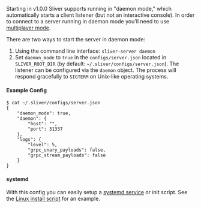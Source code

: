 Starting in v1.0.0 Sliver supports running in "daemon mode," which automatically starts a client listener (but not an interactive console). In order to connect to a server running in daemon mode you'll need to use [multiplayer mode](https://github.com/BishopFox/sliver/wiki/Multiplayer-Mode).

There are two ways to start the server in daemon mode:

1. Using the command line interface: `sliver-server daemon`
2. Set `daemon_mode` to `true` in the `configs/server.json` located in `SLIVER_ROOT_DIR` (by default: `~/.sliver/configs/server.json`). The listener can be configured via the `daemon` object. The process will respond gracefully to `SIGTERM` on Unix-like operating systems.

#### Example Config

```
$ cat ~/.sliver/configs/server.json 
{
    "daemon_mode": true,
    "daemon": {
        "host": "",
        "port": 31337
    },
    "logs": {
        "level": 5,
        "grpc_unary_payloads": false,
        "grpc_stream_payloads": false
    }
}
``` 

#### systemd

With this config you can easily setup a [systemd service](https://www.linode.com/docs/quick-answers/linux/start-service-at-boot/) or init script. See the [Linux install script](https://github.com/BishopFox/sliver/wiki/Linux-Install-Script) for an example.
